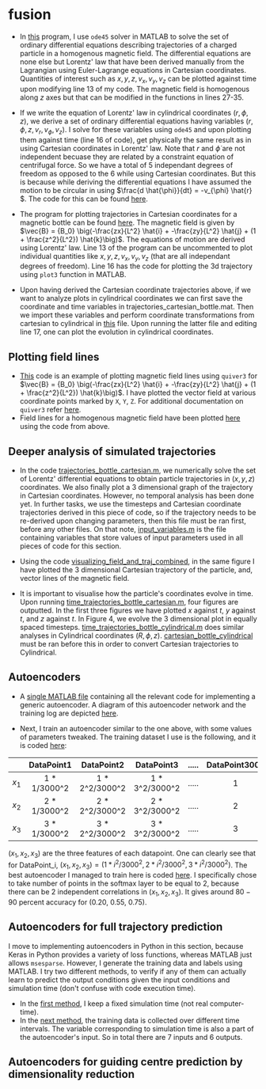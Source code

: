 # fusion

- In [this](https://github.com/jaiisrani/fusion/blob/main/trajectories_homogenous_cartesian.m) program, I use ```ode45``` solver in MATLAB to solve the set of ordinary differential equations describing trajectories of a charged particle in a homogenous magnetic field. The differential equations are none else but Lorentz' law that have been derived manually from the Lagrangian using Euler-Lagrange equations in Cartesian coordinates. Quantities of interest such as $x, y, z, v_x, v_y, v_z$ can be plotted against time upon modifying line 13 of my code. The magnetic field is homogenous along $z$ axes but that can be modified in the functions in lines 27-35.

- If we write the equation of Lorentz' law in cylindrical coordinates $(r, \phi, z)$, we derive a set of ordinary differential equations having variables $(r, \phi, z, v_r, v_{\phi}, v_z)$. I solve for these variables using ```ode45``` and upon plotting them against time (line 16 of code), get physically the same result as in using Cartesian coordinates in Lorentz' law. Note that $r$ and $\dot{\phi}$ are not independent becuase they are related by a constraint equation of centrifugal force. So we have a total of 5 independant degrees of freedom as opposed to the 6 while using Cartesian coordinates. But this is because while deriving the differential equations I have assumed the motion to be circular in using $\frac{d \hat{\phi}}{dt} = -v_{\phi} \hat{r} $. The code for this can be found [here](https://github.com/jaiisrani/fusion/blob/main/trajectories_homogenous_cylindrical.m).

- The program for plotting trajectories in Cartesian coordinates for a magnetic bottle can be found [here](https://github.com/jaiisrani/fusion/blob/main/trajectories_bottle_cartesian.m). The magnetic field is given by $\vec{B} = {B_0} \big(-\frac{zx}{L^2} \hat{i} + -\frac{zy}{L^2} \hat{j} + (1 + \frac{z^2}{L^2}) \hat{k}\big)$. The equations of motion are derived using Lorentz' law. Line 13 of the program can be uncommented to plot individual quantities like $x, y, z, v_x, v_y, v_z$ (that are all independant degrees of freedom). Line 16 has the code for plotting the 3d trajectory using `plot3` function in MATLAB.

- Upon having derived the Cartesian coordinate trajectories above, if we want to analyze plots in cylindrical coordinates we can first save the coordinate and time variables in trajectories_cartesian_bottle.mat. Then we import these variables and perform coordinate transformations from cartesian to cylindrical in [this](https://github.com/jaiisrani/fusion/blob/main/cartesian_bottle_cylindrical.m) file. Upon running the latter file and editing line 17, one can plot the evolution in cylindrical coordinates.

## Plotting field lines
- [This](https://github.com/jaiisrani/fusion/blob/main/plotting_vector_fields.m) code is an example of plotting magnetic field lines using `quiver3` for $\vec{B} = {B_0} \big(-\frac{zx}{L^2} \hat{i} + -\frac{zy}{L^2} \hat{j} + (1 + \frac{z^2}{L^2}) \hat{k}\big)$. I have plotted the vector field at various coordinate points marked by `X`, `Y`, `Z`. For additional documentation on `quiver3` refer [here](https://ch.mathworks.com/help/matlab/ref/quiver3.html#mw_eaf91c51-2b00-4962-9837-cf547e770890).
- Field lines for a homogenous magnetic field have been plotted [here](https://github.com/jaiisrani/fusion/blob/main/plotting_field_lines_homo.m) using the code from above.

## Deeper analysis of simulated trajectories
- In the code [trajectories_bottle_cartesian.m](https://github.com/jaiisrani/fusion/blob/main/trajectories_bottle_cartesian.m), we numerically solve the set of Lorentz' differential equations to obtain particle trajectories in $(x, y, z)$ coordinates. We also finally plot a 3 dimensional graph of the trajectory in Cartesian coordinates. However, no temporal analysis has been done yet. In further tasks, we use the timesteps and Cartesian coordinate trajectories derived in this piece of code, so if the trajectory needs to be re-derived upon changing parameters, then this file must be ran first, before any other files. On that note, [input_variables.m](https://github.com/jaiisrani/fusion/blob/main/input_variables.m) is the file containing variables that store values of input parameters used in all pieces of code for this section.

- Using the code [visualizing_field_and_traj_combined](https://github.com/jaiisrani/fusion/blob/main/visualizing_field_and_traj_combined.m), in the same figure I have plotted the 3 dimensional Cartesian trajectory of the particle, and, vector lines of the magnetic field.

- It is important to visualise how the particle's coordinates evolve in time. Upon running [time_trajectories_bottle_cartesian.m](https://github.com/jaiisrani/fusion/blob/main/time_trajectories_bottle_cartesian.m), four figures are outputted. In the first three figures we have plotted $x$ against $t$, $y$ against $t$, and $z$ against $t$. In Figure 4, we evolve the 3 dimensional plot in equally spaced timesteps. [time_trajectories_bottle_cylindrical.m](https://github.com/jaiisrani/fusion/blob/main/time_trajectories_bottle_cylindrical.m) does similar analyses in Cylindrical coordinates $(R, \phi, z)$. [cartesian_bottle_cylindrical](https://github.com/jaiisrani/fusion/blob/main/cartesian_bottle_cylindrical.m) must be ran before this in order to convert Cartesian trajectories to Cylindrical.

## Autoencoders
- A [single MATLAB file](https://github.com/jaiisrani/fusion/blob/main/autoencoders_practice.m) containing all the relevant code for implementing a generic autoencoder. A diagram of this autoencoder network and the training log are depicted [here](https://github.com/jaiisrani/fusion/blob/main/training%20log.png).

- Next, I train an autoencoder similar to the one above, with some values of parameters tweaked. The training dataset I use is the following, and it is coded [here](https://github.com/jaiisrani/fusion/blob/main/creating_matrix1.m): 

|       | DataPoint1 | DataPoint2 | DataPoint3 | ..... | DataPoint3000 |
| :---: |    :---:     |    :---:       |    :---:       | :---: |    :---:      | 
| $x_1$ | 1 * 1/3000^2 | 1 * 2^2/3000^2 | 1 * 3^2/3000^2 | ..... |    1          | 
| $x_2$ | 2 * 1/3000^2 | 2 * 2^2/3000^2 | 2 * 3^2/3000^2 | ..... |    2          | 
| $x_3$ | 3 * 1/3000^2 | 3 * 2^2/3000^2 | 3 * 3^2/3000^2 | ..... |    3          | 

$(x_1, x_2, x_3)$ are the three features of each datapoint. One can clearly see that for DataPoint_i, $(x_1, x_2, x_3) = (1 * i^2/3000^2, 2 * i^2/3000^2, 3 * i^2/3000^2)$. The best autoencoder I managed to train here is coded [here](https://github.com/jaiisrani/fusion/blob/main/autoencoders_playing1.m). I specifically chose to take number of points in the softmax layer to be equal to 2, because there can be 2 independent correlations in $(x_1, x_2, x_3)$. It gives around $80-90$ percent accuracy for (0.20, 0.55, 0.75).

## Autoencoders for full trajectory prediction
I move to implementing autoencoders in Python in this section, because Keras in Python provides a variety of loss functions, whereas MATLAB just allows ```msesparse```. However, I generate the training data and labels using MATLAB. I try two different methods, to verify if any of them can actually learn to predict the output conditions given the input conditions and simulation time (don't confuse with code execution time).
- In the [first method](https://github.com/jaiisrani/fusion/blob/main/AutoEncoders_Tfixed.ipynb), I keep a fixed simulation time (not real computer-time). 
- In the [next method](https://github.com/jaiisrani/fusion/blob/main/AutoEncoders_tvariable.ipynb), the training data is collected over different time intervals. The variable corresponding to simulation time is also a part of the autoencoder's input. So in total there are 7 inputs and 6 outputs.

## Autoencoders for guiding centre prediction by dimensionality reduction
